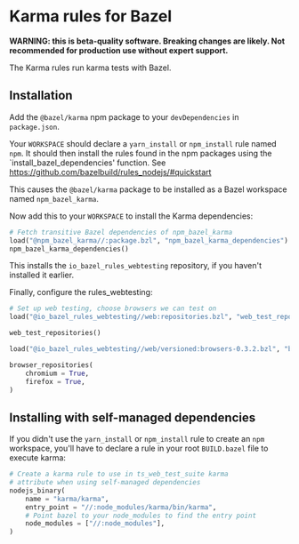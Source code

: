 # Karma rules for Bazel

**WARNING: this is beta-quality software. Breaking changes are likely. Not recommended for production use without expert support.**

The Karma rules run karma tests with Bazel.

## Installation

Add the `@bazel/karma` npm package to your `devDependencies` in `package.json`.

Your `WORKSPACE` should declare a `yarn_install` or `npm_install` rule named `npm`.
It should then install the rules found in the npm packages using the `install_bazel_dependencies' function.
See https://github.com/bazelbuild/rules_nodejs/#quickstart

This causes the `@bazel/karma` package to be installed as a Bazel workspace named `npm_bazel_karma`.

Now add this to your `WORKSPACE` to install the Karma dependencies:

```python
# Fetch transitive Bazel dependencies of npm_bazel_karma
load("@npm_bazel_karma//:package.bzl", "npm_bazel_karma_dependencies")
npm_bazel_karma_dependencies()
```

This installs the `io_bazel_rules_webtesting` repository, if you haven't installed it earlier.

Finally, configure the rules_webtesting:

```python
# Set up web testing, choose browsers we can test on
load("@io_bazel_rules_webtesting//web:repositories.bzl", "web_test_repositories")

web_test_repositories()

load("@io_bazel_rules_webtesting//web/versioned:browsers-0.3.2.bzl", "browser_repositories")

browser_repositories(
    chromium = True,
    firefox = True,
)
```

## Installing with self-managed dependencies

If you didn't use the `yarn_install` or `npm_install` rule to create an `npm` workspace, you'll have to declare a rule in your root `BUILD.bazel` file to execute karma:

```python
# Create a karma rule to use in ts_web_test_suite karma
# attribute when using self-managed dependencies
nodejs_binary(
    name = "karma/karma",
    entry_point = "//:node_modules/karma/bin/karma",
    # Point bazel to your node_modules to find the entry point
    node_modules = ["//:node_modules"],
)
```


